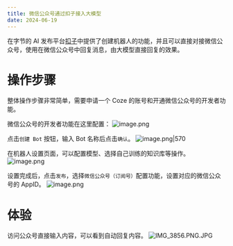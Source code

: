```yaml
---
title: 微信公众号通过扣子接入大模型
date: 2024-06-19
---
```



在字节的 AI 发布平台[扣子](https://www.coze.cn/)中提供了创建机器人的功能，并且可以直接对接微信公众号，使用在微信公众号中回复消息，由大模型直接回复的效果。

# 操作步骤
整体操作步骤非常简单，需要申请一个 Coze 的账号和开通微信公众号的开发者功能。

微信公众号的开发者功能在这里配置：
![image.png](https://kuring.oss-cn-beijing.aliyuncs.com/images/20240619211112.png)

点击`创建 Bot` 按钮，输入 Bot 名称后点击`确认`。
![image.png|570](https://kuring.oss-cn-beijing.aliyuncs.com/images/20240619210355.png)

在机器人设置页面，可以配置模型、选择自己训练的知识库等操作。
![image.png](https://kuring.oss-cn-beijing.aliyuncs.com/images/20240619210909.png)

设置完成后，点击`发布`，选择`微信公众号（订阅号）`配置功能，设置对应的微信公众号的 AppID。
![image.png](https://kuring.oss-cn-beijing.aliyuncs.com/images/20240619211019.png)
# 体验
访问公众号直接输入内容，可以看到自动回复内容。
![IMG_3856.PNG.JPG](https://kuring.oss-cn-beijing.aliyuncs.com/images/IMG_3856.PNG.JPG)
